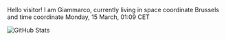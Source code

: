 Hello visitor! I am Giammarco, currently living in space coordinate Brussels and time coordinate Monday, 15 March, 01:09 CET

![GitHub Stats](https://github-readme-stats.vercel.app/api?username=grcasanova)
